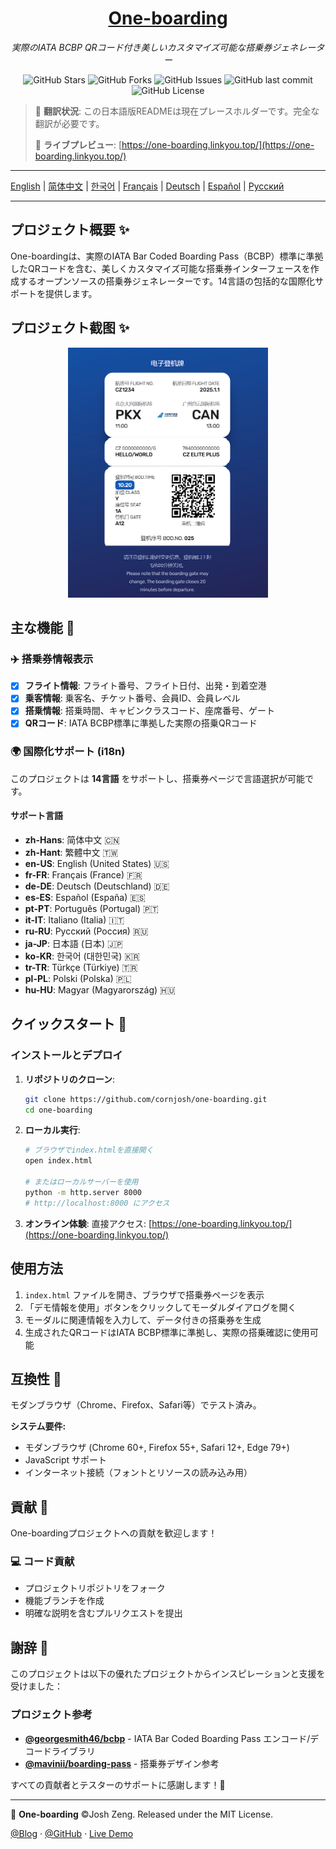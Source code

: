 <div align="center">
  <h1><a href="https://github.com/cornjosh/one-boarding">One-boarding</a></h1>
  <em>実際のIATA BCBP QRコード付き美しいカスタマイズ可能な搭乗券ジェネレーター</em>
</div>

<p align="center">
<img src="https://img.shields.io/github/stars/cornjosh/one-boarding?style=flat-square" alt="GitHub Stars"/>
<img src="https://img.shields.io/github/forks/cornjosh/one-boarding?style=flat-square" alt="GitHub Forks"/>
<img src="https://img.shields.io/github/issues/cornjosh/one-boarding?style=flat-square" alt="GitHub Issues"/>
<img src="https://img.shields.io/github/last-commit/cornjosh/one-boarding?style=flat-square" alt="GitHub last commit"/>
<img src="https://img.shields.io/github/license/cornjosh/one-boarding?style=flat-square" alt="GitHub License"/>
</p>

> 📝 **翻訳状況**: この日本語版READMEは現在プレースホルダーです。完全な翻訳が必要です。
> 
> 🎯 **ライブプレビュー**: [https://one-boarding.linkyou.top/](https://one-boarding.linkyou.top/)

---

[English](/README.md) | [简体中文](/README_CN.md) | [한국어](/README_KO.md) | [Français](/README_FR.md) | [Deutsch](/README_DE.md) | [Español](/README_ES.md) | [Русский](/README_RU.md)

---

## プロジェクト概要 ✨

One-boardingは、実際のIATA Bar Coded Boarding Pass（BCBP）標準に準拠したQRコードを含む、美しくカスタマイズ可能な搭乗券インターフェースを作成するオープンソースの搭乗券ジェネレーターです。14言語の包括的な国際化サポートを提供します。

## プロジェクト截图 ✨

<div align="center">
    <img src="readme/main.png" alt="One-boarding インターフェース" height="400px">
</div>

## 主な機能 🎯

### ✈️ 搭乗券情報表示
- [x] **フライト情報**: フライト番号、フライト日付、出発・到着空港
- [x] **乗客情報**: 乗客名、チケット番号、会員ID、会員レベル
- [x] **搭乗情報**: 搭乗時間、キャビンクラスコード、座席番号、ゲート
- [x] **QRコード**: IATA BCBP標準に準拠した実際の搭乗QRコード

### 🌍 国際化サポート (i18n)
このプロジェクトは **14言語** をサポートし、搭乗券ページで言語選択が可能です。

#### サポート言語
- **zh-Hans**: 简体中文 🇨🇳
- **zh-Hant**: 繁體中文 🇹🇼 
- **en-US**: English (United States) 🇺🇸
- **fr-FR**: Français (France) 🇫🇷
- **de-DE**: Deutsch (Deutschland) 🇩🇪
- **es-ES**: Español (España) 🇪🇸
- **pt-PT**: Português (Portugal) 🇵🇹
- **it-IT**: Italiano (Italia) 🇮🇹
- **ru-RU**: Русский (Россия) 🇷🇺
- **ja-JP**: 日本語 (日本) 🇯🇵
- **ko-KR**: 한국어 (대한민국) 🇰🇷
- **tr-TR**: Türkçe (Türkiye) 🇹🇷
- **pl-PL**: Polski (Polska) 🇵🇱
- **hu-HU**: Magyar (Magyarország) 🇭🇺

## クイックスタート 🚀

### インストールとデプロイ

1. **リポジトリのクローン**:
   ```bash
   git clone https://github.com/cornjosh/one-boarding.git
   cd one-boarding
   ```

2. **ローカル実行**:
   ```bash
   # ブラウザでindex.htmlを直接開く
   open index.html
   
   # またはローカルサーバーを使用
   python -m http.server 8000
   # http://localhost:8000 にアクセス
   ```

3. **オンライン体験**:
   直接アクセス: [https://one-boarding.linkyou.top/](https://one-boarding.linkyou.top/)

## 使用方法
1. `index.html` ファイルを開き、ブラウザで搭乗券ページを表示
2. 「デモ情報を使用」ボタンをクリックしてモーダルダイアログを開く
3. モーダルに関連情報を入力して、データ付きの搭乗券を生成
4. 生成されたQRコードはIATA BCBP標準に準拠し、実際の搭乗確認に使用可能

## 互換性 🔧

モダンブラウザ（Chrome、Firefox、Safari等）でテスト済み。

**システム要件:**
- モダンブラウザ (Chrome 60+, Firefox 55+, Safari 12+, Edge 79+)
- JavaScript サポート
- インターネット接続（フォントとリソースの読み込み用）

## 貢献 🤝

One-boardingプロジェクトへの貢献を歓迎します！

### 💻 コード貢献
- プロジェクトリポジトリをフォーク
- 機能ブランチを作成
- 明確な説明を含むプルリクエストを提出

## 謝辞 💐

このプロジェクトは以下の優れたプロジェクトからインスピレーションと支援を受けました：

### プロジェクト参考
- [**@georgesmith46/bcbp**](https://github.com/georgesmith46/bcbp) - IATA Bar Coded Boarding Pass エンコード/デコードライブラリ
- [**@mavinii/boarding-pass**](https://github.com/mavinii/boarding-pass) - 搭乗券デザイン参考

すべての貢献者とテスターのサポートに感謝します！🙏

---

🎫 **One-boarding** ©Josh Zeng. Released under the MIT License.

[@Blog](https://linkyou.top/) · [@GitHub](https://github.com/cornjosh) · [Live Demo](https://one-boarding.linkyou.top/)